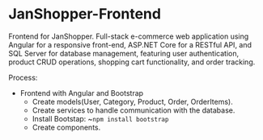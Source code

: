 # JanShopper-Frontend
Frontend for JanShopper. Full-stack e-commerce web application using Angular for a responsive front-end, ASP.NET Core for a RESTful API, and SQL Server for database management, featuring user authentication, product CRUD operations, shopping cart functionality, and order tracking.

Process:
<ul>
  <li>Frontend with Angular and Bootstrap
    <ul>
      <li>Create models(User, Category, Product, Order, OrderItems).</li>
      <li>Create services to handle communication with the database.</li>
      <li>Install Bootstap: ~<code>npm install bootstrap</code></li>
      <li>Create components.</li>
    </ul>
  </li>
</ul>

